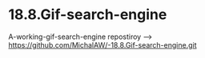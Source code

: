 # 18.8.Gif-search-engine
A-working-gif-search-engine
repostiroy --> https://github.com/MichalAW/-18.8.Gif-search-engine.git
